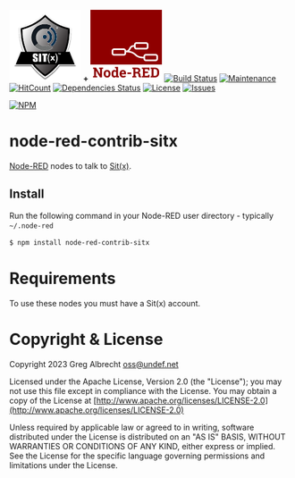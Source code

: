 <a href="https://pargovernment.com/sitx" target="_new"><img
  src="https://github.com/ampledata/node-red-contrib-sitx/raw/master/docs/app_icon.png"
  alt="Sit(x) App Logo"
  width="128"
  height="128"
/></a>
<b>+</b>
<a href="https://nodered.org" target="_new"><img
  src="https://github.com/ampledata/node-red-contrib-sitx/raw/master/docs/node-red-icon-2.png"
  alt="Node-RED Logo"
  width="128"
  height="128"
/></a>
[![Build Status](https://travis-ci.org/ampledata/node-red-contrib-sitx.svg?branch=master)](https://travis-ci.org/ampledata/node-red-contrib-sitx)
[![Maintenance](https://img.shields.io/badge/Maintained%3F-yes-green.svg)](https://github.com/ampledata/node-red-contrib-sitx/graphs/commit-activity)
[![HitCount](http://hits.dwyl.io/ampledata/node-red-contrib-sitx.svg)](http://hits.dwyl.io/ampledata/node-red-contrib-sitx)
[![Dependencies Status](https://img.shields.io/david/ampledata/node-red-contrib-sitx.svg)](https://david-dm.org/ampledata/node-red-contrib-sitx)
[![License](https://img.shields.io/badge/License-Apache%202.0-blue.svg)](https://opensource.org/licenses/Apache-2.0)
[![Issues](https://img.shields.io/github/issues/ampledata/node-red-contrib-sitx.svg?style=flat-square)](https://github.com/ampledata/node-red-contrib-sitx/issues)
<!--
[![JavaScript Style Guide](https://img.shields.io/badge/code_style-standard-brightgreen.svg)](https://standardjs.com)
-->
[![NPM](https://nodei.co/npm/node-red-contrib-sitx.png)](https://nodei.co/npm/node-red-contrib-sitx/)


node-red-contrib-sitx
======================

<a href="https://www.nodered.org" target="_new">Node-RED</a> nodes to talk to <a href="https://pargovernment.com/sitx" target="_new">Sit(x)</a>.

Install
-------

Run the following command in your Node-RED user directory - typically `~/.node-red`

```bash
$ npm install node-red-contrib-sitx
```

# Requirements

To use these nodes you must have a Sit(x) account.

# Copyright & License

Copyright 2023 Greg Albrecht <oss@undef.net>

Licensed under the Apache License, Version 2.0 (the "License");
you may not use this file except in compliance with the License.
You may obtain a copy of the License at [http://www.apache.org/licenses/LICENSE-2.0](http://www.apache.org/licenses/LICENSE-2.0)

Unless required by applicable law or agreed to in writing, software
distributed under the License is distributed on an "AS IS" BASIS,
WITHOUT WARRANTIES OR CONDITIONS OF ANY KIND, either express or implied.
See the License for the specific language governing permissions and
limitations under the License.
